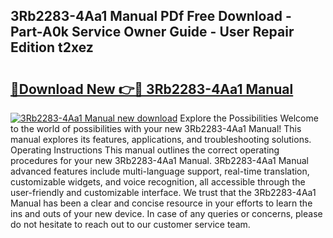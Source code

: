 ## 3Rb2283-4Aa1 Manual PDf Free Download - Part-A0k Service Owner Guide - User Repair Edition t2xez

# <h2><a href="http://cf17357.oget.top/?id=3Rb2283-4Aa1+Manual">🔗Download New 👉🔴 3Rb2283-4Aa1 Manual</a></h2>

[![3Rb2283-4Aa1 Manual new download](https://i.imgur.com/5g1atiW.png)](http://cf17357.oget.top/?id=3Rb2283-4Aa1+Manual)
Explore the Possibilities Welcome to the world of possibilities with your new 3Rb2283-4Aa1 Manual! This manual explores its features, applications, and troubleshooting solutions. Operating Instructions This manual outlines the correct operating procedures for your new 3Rb2283-4Aa1 Manual. 3Rb2283-4Aa1 Manual advanced features include multi-language support, real-time translation, customizable widgets, and voice recognition, all accessible through the user-friendly and customizable interface. We trust that the 3Rb2283-4Aa1 Manual has been a clear and concise resource in your efforts to learn the ins and outs of your new device. In case of any queries or concerns, please do not hesitate to reach out to our customer service team.
